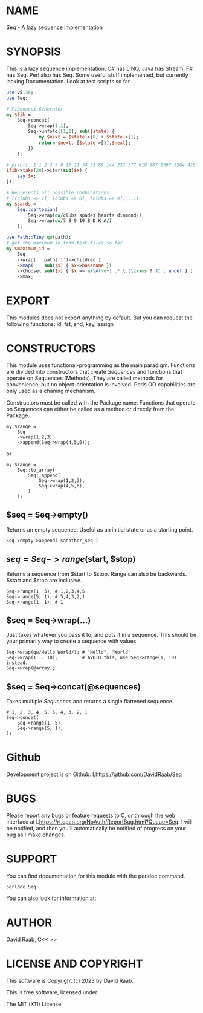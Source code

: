 # NAME

Seq - A lazy sequence implementation

# SYNOPSIS

This is a lazy sequence implementation. C# has LINQ, Java has Stream, F#
has Seq. Perl also has Seq. Some useful stuff implemented, but currently
lacking Documentation. Look at test scripts so far.

```perl
use v5.36;
use Seq;

# Fibonacci Generator
my $fib =
    Seq->concat(
        Seq->wrap(1,1),
        Seq->unfold([1,1], sub($state) {
            my $next = $state->[0] + $state->[1];
            return $next, [$state->[1],$next];
        })
    );

# prints: 1 1 2 3 5 8 13 21 34 55 89 144 233 377 610 987 1597 2584 4181 6765
$fib->take(20)->iter(sub($x) {
    say $x;
});

# Represents all possible combinations
# [[clubs => 7], [clubs => 8], [clubs => 9], ...]
my $cards =
    Seq::cartesian(
        Seq->wrap(qw/clubs spades hearts diamond/),
        Seq->wrap(qw/7 8 9 10 B D K A/)
    );

use Path::Tiny qw(path);
# get the maximum id from test-files so far
my $maximum_id =
    Seq
    ->wrap(   path('t')->children )
    ->map(    sub($x) { $x->basename })
    ->choose( sub($x) { $x =~ m/\A(\d+) .* \.t\z/xms ? $1 : undef } )
    ->max;
```

# EXPORT

This modules does not export anything by default. But you can request the following
functions: id, fst, snd, key, assign

# CONSTRUCTORS

This module uses functional-programming as the main paradigm. Functions are
divided into constructors that create *Sequences* and functions
that operate on Sequences (Methods). They are called methods for convenience,
but no object-orientation is involved. Perls OO capabilities are only
used as a chaning mechanism.

Constructors must be called with the Package name. Functions that operate
on Sequences can either be called as a method or directly from the Package.

    my $range =
        Seq
        ->wrap(1,2,3)
        ->append(Seq->wrap(4,5,6));

or

    my $range =
        Seq::to_array(
            Seq::append(
                Seq->wrap(1,2,3),
                Seq->wrap(4,5,6),
            )
        );

## $seq = Seq->empty()

Returns an empty sequence. Useful as an initial state or as a starting point.

    Seq->empty->append( $another_seq )

## $seq = Seq->range($start, $stop)

Returns a sequence from $start to $stop. Range can also be backwards. $start
and $stop are inclusive.

    Seq->range(1, 5); # 1,2,3,4,5
    Seq->range(5, 1); # 5,4,3,2,1
    Seq->range(1, 1); # 1

## $seq = Seq->wrap(...)

Just takes whatever you pass it to, and puts it in a sequence. This should be
your primarily way to create a sequence with values.

    Seq->wrap(qw/Hello World/); # "Hello", "World"
    Seq->wrap(1 .. 10);         # AVOID this, use Seq->range(1, 10) instead.
    Seq->wrap(@array);

## $seq = Seq->concat(@sequences)

Takes multiple *Sequences* and returns a single flattened sequence.

    # 1, 2, 3, 4, 5, 5, 4, 3, 2, 1
    Seq->concat(
        Seq->range(1, 5),
        Seq->range(5, 1),
    );

# Github

Development project is on Github. L<https://github.com/DavidRaab/Seq>

# BUGS

Please report any bugs or feature requests to C<bug-seq at rt.cpan.org>, or through
the web interface at L<https://rt.cpan.org/NoAuth/ReportBug.html?Queue=Seq>.  I will be notified, and then you'll
automatically be notified of progress on your bug as I make changes.

# SUPPORT

You can find documentation for this module with the perldoc command.

    perldoc Seq

You can also look for information at:

# AUTHOR

David Raab, C<< <davidraab83 at gmail.com> >>

# LICENSE AND COPYRIGHT

This software is Copyright (c) 2023 by David Raab.

This is free software, licensed under:

  The MIT (X11) License
